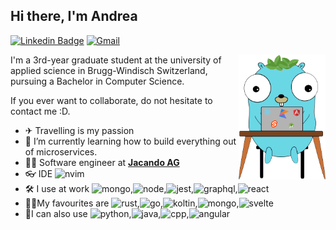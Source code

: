 ## Hi there, I'm Andrea

[![Linkedin Badge](https://img.shields.io/badge/Andrea_Mangione-1da1F2?style=flat&logo=Linkedin)](https://www.linkedin.com/in/andrea-mangione-592902156/ "Connect on LinkedIn")
[![Gmail](https://img.shields.io/badge/andrea@mangione.dev-D14836?style=flat&logo=gmail&logoColor=white)](mailto:andrea@mangione.dev )


<a href="https://andrea.mangione.dev/">
<img src="./stack.png" alt="My Stack" align="right" height="200"/>
</a>
I'm a 3rd-year graduate student at the university of applied science in Brugg-Windisch Switzerland, pursuing a Bachelor in Computer Science.

If you ever want to collaborate, do not hesitate to contact me :D.

- ✈ Travelling is my passion
- 🌱 I’m currently learning how to build everything out of microservices.
- 👨‍💻 Software engineer at **[Jacando AG](https://www.jacando.com/en/)**
- 👓 IDE <img src="https://img.shields.io/badge/NeoVim-%2357A143.svg?&style=for-the-badge&logo=neovim&logoColor=white" alt="nvim" height="13"/>
- 🛠 I use at work <img src="https://img.shields.io/badge/MongoDB-4EA94B?style=for-the-badge&logo=mongodb&logoColor=white" alt="mongo" height="13"/>,<img src="https://img.shields.io/badge/Node.js-339933?style=for-the-badge&logo=nodedotjs&logoColor=white" alt="node" height="13"/>,<img src="https://img.shields.io/badge/Jest-C21325?style=for-the-badge&logo=jest&logoColor=white" alt="jest" height="13"/>,<img src="https://img.shields.io/badge/GraphQl-E10098?style=for-the-badge&logo=graphql&logoColor=white" alt="graphql" height="13"/>,<img src="https://img.shields.io/badge/React-20232A?style=for-the-badge&logo=react&logoColor=61DAFB" alt="react" height="13"/>
- 🐱‍🏍My favourites are <img src="https://img.shields.io/badge/rust-%23000000.svg?style=for-the-badge&logo=rust&logoColor=white" alt="rust" height="13"/>,<img src="https://img.shields.io/badge/Go-00ADD8?style=for-the-badge&logo=go&logoColor=white" alt="go" height="13"/>,<img src="https://img.shields.io/badge/kotlin-%237F52FF.svg?style=for-the-badge&logo=kotlin&logoColor=white" alt="koltin" height="13"/>,<img src="https://img.shields.io/badge/MongoDB-4EA94B?style=for-the-badge&logo=mongodb&logoColor=white" alt="mongo" height="13"/>,<img src="https://img.shields.io/badge/svelte-%23f1413d.svg?style=for-the-badge&logo=svelte&logoColor=white" alt="svelte" height="13"/>
- 🧨I can also use <img src="https://img.shields.io/badge/Python-3776AB?style=for-the-badge&logo=python&logoColor=white" alt="python" height="13"/>,<img src="https://img.shields.io/badge/Java-ED8B00?style=for-the-badge&logo=java&logoColor=white" alt="java" height="13"/>,<img src="https://img.shields.io/badge/c++-%2300599C.svg?style=for-the-badge&logo=c%2B%2B&logoColor=white" alt="cpp" height="13"/>,<img src="https://img.shields.io/badge/Angular-DD0031?style=for-the-badge&logo=angular&logoColor=white" alt="angular" height="13"/>

